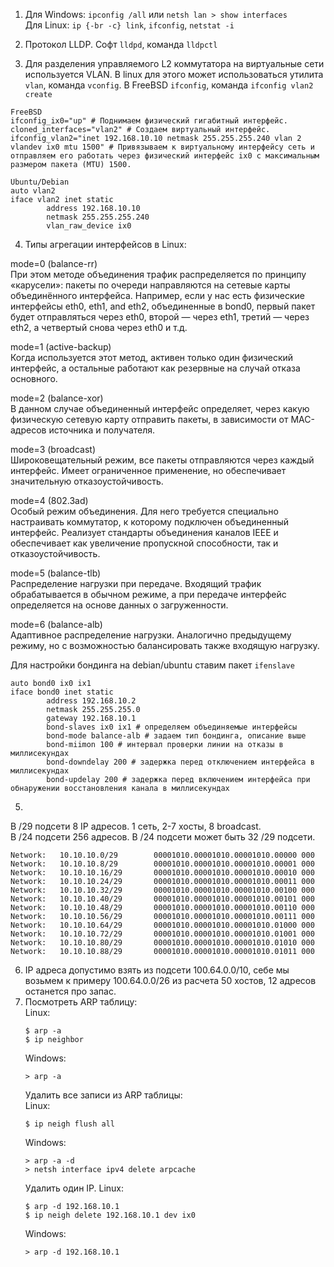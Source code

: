 1. Для Windows: `ipconfig /all` или `netsh lan > show interfaces`  
Для Linux: `ip {-br -c} link`, `ifconfig`, `netstat -i`  
   
2. Протокол LLDP. Софт `lldpd`, команда `lldpctl`  
3. Для разделения управляемого L2 коммутатора на виртуальные сети используется VLAN.
В linux для этого может использоваться утилита `vlan`, команда `vconfig`. В FreeBSD `ifconfig`, команда `ifconfig vlan2 create`  
```
FreeBSD
ifconfig_ix0="up" # Поднимаем физический гигабитный интерфейс.
cloned_interfaces="vlan2" # Создаем виртуальный интерфейс.
ifconfig_vlan2="inet 192.168.10.10 netmask 255.255.255.240 vlan 2 vlandev ix0 mtu 1500" # Привязываем к виртуальному интерфейсу сеть и отправляем его работать через физический интерфейс ix0 с максимальным размером пакета (MTU) 1500.
```
```
Ubuntu/Debian
auto vlan2
iface vlan2 inet static
        address 192.168.10.10
        netmask 255.255.255.240
        vlan_raw_device ix0
```
4. Типы агрегации интерфейсов в Linux:  

mode=0 (balance-rr)  
При этом методе объединения трафик распределяется по принципу «карусели»: пакеты по очереди направляются на сетевые карты объединённого интерфейса. Например, если у нас есть физические интерфейсы eth0, eth1, and eth2, объединенные в bond0, первый пакет будет отправляться через eth0, второй — через eth1, третий — через eth2, а четвертый снова через eth0 и т.д.  

mode=1 (active-backup)  
Когда используется этот метод, активен только один физический интерфейс, а остальные работают как резервные на случай отказа основного.  

mode=2 (balance-xor)  
В данном случае объединенный интерфейс определяет, через какую физическую сетевую карту отправить пакеты, в зависимости от MAC-адресов источника и получателя.  

mode=3 (broadcast)  
Широковещательный режим, все пакеты отправляются через каждый интерфейс. Имеет ограниченное применение, но обеспечивает значительную отказоустойчивость.  

mode=4 (802.3ad)  
Особый режим объединения. Для него требуется специально настраивать коммутатор, к которому подключен объединенный интерфейс. Реализует стандарты объединения каналов IEEE и обеспечивает как увеличение пропускной способности, так и отказоустойчивость.  

mode=5 (balance-tlb)  
Распределение нагрузки при передаче. Входящий трафик обрабатывается в обычном режиме, а при передаче интерфейс определяется на основе данных о загруженности.  

mode=6 (balance-alb)  
Адаптивное распределение нагрузки. Аналогично предыдущему режиму, но с возможностью балансировать также входящую нагрузку.  

Для настройки бондинга на debian/ubuntu ставим пакет `ifenslave`  
```
auto bond0 ix0 ix1
iface bond0 inet static
        address 192.168.10.2
        netmask 255.255.255.0
        gateway 192.168.10.1
        bond-slaves ix0 ix1 # определяем объединяемые интерфейсы
        bond-mode balance-alb # задаем тип бондинга, описание выше
        bond-miimon 100 # интервал проверки линии на отказы в миллисекундах
        bond-downdelay 200 # задержка перед отключением интерфейса в миллисекундах
        bond-updelay 200 # задержка перед включением интерфейса при обнаружении восстановления канала в миллисекундах
```
5. 
В /29 подсети 8 IP адресов. 1 сеть, 2-7 хосты, 8 broadcast.  
В /24 подсети 256 адресов. В /24 подсети может быть 32 /29 подсети.  
``` 
Network:   10.10.10.0/29        00001010.00001010.00001010.00000 000
Network:   10.10.10.8/29        00001010.00001010.00001010.00001 000
Network:   10.10.10.16/29       00001010.00001010.00001010.00010 000
Network:   10.10.10.24/29       00001010.00001010.00001010.00011 000
Network:   10.10.10.32/29       00001010.00001010.00001010.00100 000
Network:   10.10.10.40/29       00001010.00001010.00001010.00101 000
Network:   10.10.10.48/29       00001010.00001010.00001010.00110 000
Network:   10.10.10.56/29       00001010.00001010.00001010.00111 000
Network:   10.10.10.64/29       00001010.00001010.00001010.01000 000
Network:   10.10.10.72/29       00001010.00001010.00001010.01001 000
Network:   10.10.10.80/29       00001010.00001010.00001010.01010 000
Network:   10.10.10.88/29       00001010.00001010.00001010.01011 000
```
6. IP адреса допустимо взять из подсети 100.64.0.0/10, себе мы возьмем к примеру 100.64.0.0/26 из расчета 50 хостов, 12 адресов останется про запас.  
7. Посмотреть ARP таблицу:  
   Linux:  
   ```
   $ arp -a
   $ ip neighbor
   ```
   Windows:
   ```
   > arp -a
   ```  
   Удалить все записи из ARP таблицы:  
   Linux:   
   ``` 
   $ ip neigh flush all
   ```
   Windows:
   ```
   > arp -a -d
   > netsh interface ipv4 delete arpcache
   ```
   Удалить один IP.
   Linux:
   ```
   $ arp -d 192.168.10.1
   $ ip neigh delete 192.168.10.1 dev ix0
   ```
    Windows:
   ```
   > arp -d 192.168.10.1
   ```